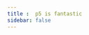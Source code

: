 ```yaml
---
title :  p5 is fantastic
sidebar: false
---
```

<ClientOnly>
<p5 type="chenShiSystem"></p5>
</ClientOnly>